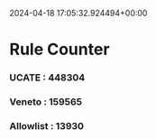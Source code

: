 2024-04-18 17:05:32.924494+00:00
# Rule Counter 
 ### UCATE : 448304

 ### Veneto : 159565

 ### Allowlist : 13930